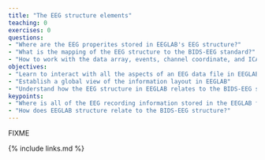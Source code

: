 ```yaml
---
title: "The EEG structure elements"
teaching: 0
exercises: 0
questions:
- "Where are the EEG properites stored in EEGLAB's EEG structure?"
- "What is the mapping of the EEG structure to the BIDS-EEG standard?"
- "How to work with the data array, events, channel coordinate, and ICA related fields"
objectives:
- "Learn to interact with all the aspects of an EEG data file in EEGLAB"
- "Establish a global view of the information layout in EEGLAB"
- "Understand how the EEG structure in EEGLAB relates to the BIDS-EEG standard"
keypoints:
- "Where is all of the EEG recording information stored in the EEGLAB file structure?"
- "How does EEGLAB structure relate to the BIDS-EEG structure?"
---
```

FIXME

{% include links.md %}

